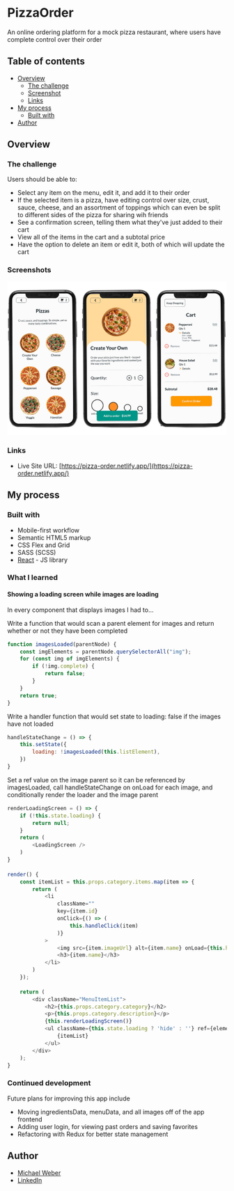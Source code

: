 # PizzaOrder

An online ordering platform for a mock pizza restaurant, where users have complete control over their order

## Table of contents

- [Overview](#overview)
  - [The challenge](#the-challenge)
  - [Screenshot](#screenshot)
  - [Links](#links)
- [My process](#my-process)
  - [Built with](#built-with)
  <!-- - [What I learned](#what-i-learned)
  - [Continued development](#continued-development)
  - [Useful resources](#useful-resources) -->
- [Author](#author)
<!-- - [Acknowledgments](#acknowledgments) -->

## Overview

### The challenge

Users should be able to:

- Select any item on the menu, edit it, and add it to their order
- If the selected item is a pizza, have editing control over size, crust, sauce, cheese, and an assortment of toppings which can even be split to different sides of the pizza for sharing wih friends
- See a confirmation screen, telling them what they've just added to their cart
- View all of the items in the cart and a subtotal price
- Have the option to delete an item or edit it, both of which will update the cart

### Screenshots

![](./screenshots/screenshot.jpg)

### Links

- Live Site URL: [https://pizza-order.netlify.app/](https://pizza-order.netlify.app/)

## My process

### Built with

- Mobile-first workflow
- Semantic HTML5 markup
- CSS Flex and Grid
- SASS (SCSS)
- [React](https://reactjs.org/) - JS library

### What I learned

#### Showing a loading screen while images are loading

In every component that displays images I had to...

Write a function that would scan a parent element for images and return whether or not they have been completed
```js
function imagesLoaded(parentNode) {
    const imgElements = parentNode.querySelectorAll("img");
    for (const img of imgElements) {
        if (!img.complete) {
            return false;
        }
    }
    return true;
}
```

Write a handler function that would set state to loading: false if the images have not loaded
```js
handleStateChange = () => {
    this.setState({
        loading: !imagesLoaded(this.listElement),
    })
}
```

Set a ref value on the image parent so it can be referenced by imagesLoaded, call handleStateChange on onLoad for each image, and conditionally render the loader and the image parent
```js
renderLoadingScreen = () => {
    if (!this.state.loading) {
        return null;
    }
    return (
        <LoadingScreen />
    )
}

render() {
    const itemList = this.props.category.items.map(item => {
        return (
            <li
                className=""
                key={item.id}
                onClick={() => (
                    this.handleClick(item)
                )}
            >
                <img src={item.imageUrl} alt={item.name} onLoad={this.handleStateChange} />
                <h3>{item.name}</h3>
            </li>
        )
    });

    return (
        <div className="MenuItemList">
            <h2>{this.props.category.category}</h2>
            <p>{this.props.category.description}</p>
            {this.renderLoadingScreen()}
            <ul className={this.state.loading ? 'hide' : ''} ref={element => { this.listElement = element }}>
                {itemList}
            </ul>
        </div>
    );
}
```
### Continued development

Future plans for improving this app include
- Moving ingredientsData, menuData, and all images off of the app frontend
- Adding user login, for viewing past orders and saving favorites
- Refactoring with Redux for better state management

<!-- ### Useful resources

- [Example resource 1](https://www.example.com) - This helped me for XYZ reason. I really liked this pattern and will use it going forward.
- [Example resource 2](https://www.example.com) - This is an amazing article which helped me finally understand XYZ. I'd recommend it to anyone still learning this concept.

**Note: Delete this note and replace the list above with resources that helped you during the challenge. These could come in handy for anyone viewing your solution or for yourself when you look back on this project in the future.** -->

## Author

- [Michael Weber](https://michaelweber.dev/)
- [LinkedIn](https://www.linkedin.com/in/michaelscottweber/)

<!-- ## Acknowledgments

This is where you can give a hat tip to anyone who helped you out on this project. Perhaps you worked in a team or got some inspiration from someone else's solution. This is the perfect place to give them some credit.

**Note: Delete this note and edit this section's content as necessary. If you completed this challenge by yourself, feel free to delete this section entirely.** -->
